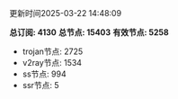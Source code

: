 更新时间2025-03-22 14:48:09

**总订阅: 4130**
**总节点: 15403**
**有效节点: 5258**
- trojan节点: 2725
- v2ray节点: 1534
- ss节点: 994
- ssr节点: 5
